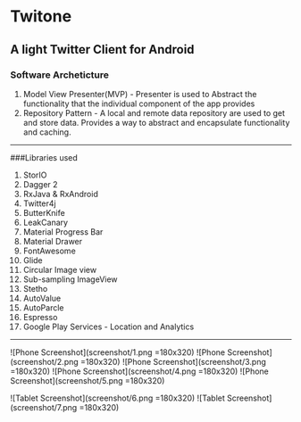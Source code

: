# Twitone 

## A light Twitter Client for Android

### Software Archeticture

1. Model View Presenter(MVP) - Presenter is used to Abstract the functionality that the individual component of the app provides
2. Repository Pattern - A local and remote data repository are used to get and store data. Provides a way to abstract and encapsulate functionality and caching.

----------------------------------------------------------------------------------------------------

###Libraries used

1.  StorIO
2.  Dagger 2
3.  RxJava & RxAndroid
4.  Twitter4j
5.  ButterKnife
6.  LeakCanary
7.  Material Progress Bar
8.  Material Drawer
9.  FontAwesome
10. Glide
11. Circular Image view
12. Sub-sampling ImageView
13. Stetho
14. AutoValue
15. AutoParcle
16. Espresso
17. Google Play Services - Location and Analytics

----------------------------------------------------------------------------------------------------


![Phone Screenshot](screenshot/1.png =180x320)
![Phone Screenshot](screenshot/2.png =180x320)
![Phone Screenshot](screenshot/3.png =180x320)
![Phone Screenshot](screenshot/4.png =180x320)
![Phone Screenshot](screenshot/5.png =180x320)

![Tablet Screenshot](screenshot/6.png =180x320)
![Tablet Screenshot](screenshot/7.png =180x320)

